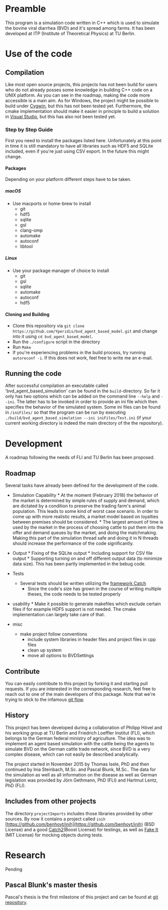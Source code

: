 # Preamble
This program is a simulation code written in C++ which is used to simulate the bovine viral diarrhea (BVD) and it's spread among farms. It has been developed at ITP (Institute of Theoretical Physics) at TU Berlin.

# Use of the code
## Compilation
Like most open source projects, this projects has not been build for users who do not already posses some knowledge in building C++ code on a UNIX platform. As you can see in the roadmap, making the code more accessible is a main aim. As for Windows, the project might be possible to build under [Cygwin](https://www.cygwin.com/), but this has not been tested yet. Furthermore, the cmake implementation should make it easier in principle to build a solution in [Visual Studio](https://www.visualstudio.com/), but this has also not been tested yet.

### Step by Step Guide
First you need to install the packages listed here. Unfortunately at this point in time it is still mandatory to have all libraries such as HDF5 and SQLite included, even if you're just using CSV export. In the future this might change. 

#### Packages
Depending on your platform different steps have to be taken.

##### macOS
* Use macports or home-brew to install
	* git
	* hdf5 
	* sqlite
	* gsl
	* clang-omp	
	* automake
	* autoconf
	* libtool

##### Linux
* Use your package manager of choice to install 
	* git
	* gsl
	* sqlite
	* automake
	* autoconf
	* hdf5
#### Cloning and Building
* Clone this repository via `git clone https://github.com/Yperidis/bvd_agent_based_model.git` and change into it using `cd bvd_agent_based_model`.
* Run the `./configure` script in the directory
* Run `Make`
* If you're experiencing problems in the build process, try running `autoreconf -i`. If this does not work, feel free to write me an e-mail.

## Running the code
After successful compilation an executable called 'bvd_agent_based_simulation' can be found in the `build`-directory. So far it only has two options which can be added on the command line `--help` and `--ini`. The latter has to be invoked in order to provide an ini file which then specifies the behavior of the simulated system. Some ini files can be found in `/iniFiles/` so that the program can be run by executing `./build/bvd_agent_based_simulation --ini iniFiles/Test.ini` (if your current working directory is indeed the main directory of the the repository).

# Development
A roadmap following the needs of FLI and TU Berlin has been proposed. 
## Roadmap
Several tasks have already been defined for the development of the code.

* Simulation Capability
	  * At the moment (February 2018) the behavior of the market is determined by simple rules of supply and demand, which are dictated by a condition to preserve the trading farm's animal population. This leads to some kind of worst case scenario. In order to come up with more realistic results, a market model based on loyalties between premises should be considered.
	  * The largest amount of time is used by the market in the process of choosing cattle to put them into the offer and demand queues by the market, and doing the matchmaking. Making this part of the simulation thread safe and doing it in N threads should increase the performance of the code significantly.
* Output
	  * Fixing of the SQLite output 
	  * Including support for CSV file output
	  * Supporting turning on and off different output data (to minimize data size). This has been partly implemented in the bebug code.
* Tests
	* Several tests should be written utilizing the [framework Catch](https://github.com/philsquared/Catch)
	  * Since the code's size has grown in the course of writing multiple theses, the code needs to be tested properly
* usability 
	  * Make it possible to generate makefiles which exclude certain files if for example HDF5 support is not needed. The cmake implementation can largely take care of that.

* misc
	* make project follow conventions 
		* include system libraries in header files and project files in cpp files
		* clean up system
		* move all options to BVDSettings
  

## Contribute
You can easily contribute to this project by forking it and starting pull requests. If you are interested in the corresponding research, feel free to reach out to one of the main developers of this package. Note that we're trying to stick to the infamous [git flow](https://danielkummer.github.io/git-flow-cheatsheet/). 

## History
This project has been developed during a collaboration of Philipp Hövel and his working group at TU Berlin and Friedrich Loeffler Institut (FLI), which belongs to the German federal ministry of agriculture. The idea was to implement an agent based simulation with the cattle being the agents to simulate BVD on the German cattle trade network, since BVD is a very complex disease, which can not easily be described analytically. 

The project started in November 2015 by Thomas Isele, PhD and then continued by Inia Steinbach, M.Sc. and Pascal Blunk, M.Sc.. The data for the simulation as well as all information on the disease as well as German legislation was provided by Jörn Gethmann, PhD (FLI) and Hartmut Lentz, PhD (FLI).


## Includes from other projects
The directory `projectImports` includes those libraries provided by other sources. By now it contains a project called `inih` [https://github.com/benhoyt/inih](https://github.com/benhoyt/inih) (BSD License) and a good [Catch2](https://github.com/catchorg/Catch2)(Boost License) for testings, as well as [Fake It](https://github.com/eranpeer/FakeIt) (MIT License) for mocking objects during tests.

# Research 
Pending

## Pascal Blunk's master thesis
Pascal's thesis is the first milestone of this project and can be found at [git repository](https://github.com/Gerungofulus/Masterarbeit/settings).

